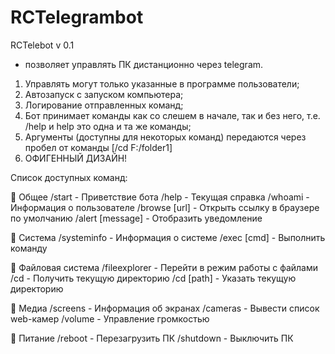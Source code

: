 # RCTelegrambot

RCTelebot 
v 0.1
 - позволяет управлять ПК дистанционно через telegram.

1. Управлять могут только указанные в программе пользователи;
2. Автозапуск с запуском компьютера;
3. Логирование отправленных команд;
3. Бот принимает команды как со слешем в начале, так и без него, т.е. /help и help это одна и та же команды;
4. Аргументы (доступны для некоторых команд) передаются через пробел от команды [/cd F:/folder1]
5. ОФИГЕННЫЙ ДИЗАЙН!

Список доступных команд:

🔹 Общее
/start - Приветствие бота
/help - Текущая справка
/whoami - Информация о пользователе
/browse [url] - Открыть ссылку в браузере по умолчанию
/alert [message] - Отобразить уведомление

🔹 Система
/systeminfo - Информация о системе
/exec [cmd] - Выполнить команду

🔹 Файловая система
/fileexplorer - Перейти в режим работы с файлами
/cd - Получить текущую директорию
/cd [path] - Указать текущую директорию

🔹 Медиа
/screens - Информация об экранах
/cameras - Вывести список web-камер
/volume - Управление громкостью

🔹 Питание
/reboot - Перезагрузить ПК
/shutdown - Выключить ПК
